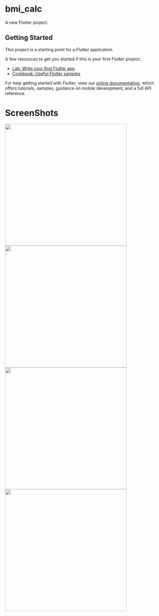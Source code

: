 # bmi_calc

A new Flutter project.

## Getting Started

This project is a starting point for a Flutter application.

A few resources to get you started if this is your first Flutter project:

- [Lab: Write your first Flutter app](https://flutter.dev/docs/get-started/codelab)
- [Cookbook: Useful Flutter samples](https://flutter.dev/docs/cookbook)

For help getting started with Flutter, view our
[online documentation](https://flutter.dev/docs), which offers tutorials,
samples, guidance on mobile development, and a full API reference.

# ScreenShots
  
<img src = "https://user-images.githubusercontent.com/96068124/172027743-1d90f5c2-6477-43a5-b275-51363250ffd4.png" width=400 heigth=400 >

<img src ="https://user-images.githubusercontent.com/96068124/172028250-fbe08491-e47b-40b9-9c55-fe41b95b24bc.png" width=400 heigth=400 >

<img src ="https://user-images.githubusercontent.com/96068124/172028258-b4a5b750-7f9c-4510-800f-6509ea872a90.png" width=400 heigth=400 >

<img src ="https://user-images.githubusercontent.com/96068124/172028260-e9ccce6d-d090-4297-8f48-96a0309a6ce5.png" width=400 heigth=400 >

